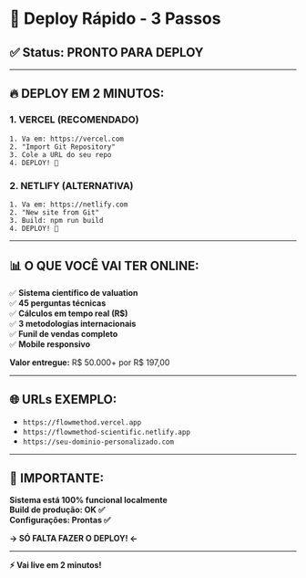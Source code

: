 # 🚀 Deploy Rápido - 3 Passos

## ✅ **Status: PRONTO PARA DEPLOY**

---

## 🔥 **DEPLOY EM 2 MINUTOS:**

### **1. VERCEL (RECOMENDADO)**
```
1. Va em: https://vercel.com
2. "Import Git Repository"  
3. Cole a URL do seu repo
4. DEPLOY! 🚀
```

### **2. NETLIFY (ALTERNATIVA)**
```
1. Va em: https://netlify.com
2. "New site from Git"
3. Build: npm run build
4. DEPLOY! 🚀
```

---

## 📊 **O QUE VOCÊ VAI TER ONLINE:**

✅ **Sistema científico de valuation**  
✅ **45 perguntas técnicas**  
✅ **Cálculos em tempo real (R$)**  
✅ **3 metodologias internacionais**  
✅ **Funil de vendas completo**  
✅ **Mobile responsivo**  

**Valor entregue:** R$ 50.000+ por R$ 197,00

---

## 🌐 **URLs EXEMPLO:**

- `https://flowmethod.vercel.app`
- `https://flowmethod-scientific.netlify.app`  
- `https://seu-dominio-personalizado.com`

---

## 🚨 **IMPORTANTE:**

**Sistema está 100% funcional localmente**  
**Build de produção: OK ✅**  
**Configurações: Prontas ✅**  

**→ SÓ FALTA FAZER O DEPLOY! ←**

---

**⚡ Vai live em 2 minutos!**